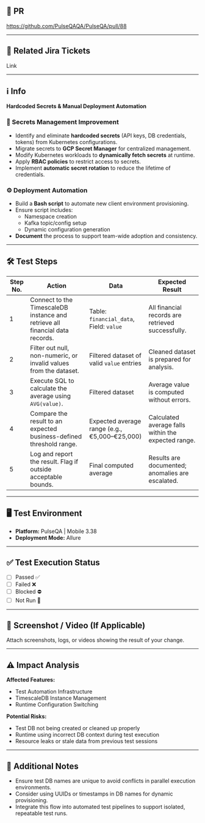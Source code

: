 ## 🔢 PR
https://github.com/PulseQAQA/PulseQA/pull/88

---

## 🔗 Related Jira Tickets  
Link

---

## ℹ️ Info  
**Hardcoded Secrets & Manual Deployment Automation**

### 🔐 Secrets Management Improvement
- Identify and eliminate **hardcoded secrets** (API keys, DB credentials, tokens) from Kubernetes configurations.  
- Migrate secrets to **GCP Secret Manager** for centralized management.  
- Modify Kubernetes workloads to **dynamically fetch secrets** at runtime.  
- Apply **RBAC policies** to restrict access to secrets.  
- Implement **automatic secret rotation** to reduce the lifetime of credentials.

### ⚙️ Deployment Automation
- Build a **Bash script** to automate new client environment provisioning.  
- Ensure script includes:
  - Namespace creation  
  - Kafka topic/config setup  
  - Dynamic configuration generation  
- **Document** the process to support team-wide adoption and consistency.  

---

## 🛠️ Test Steps  

| Step No. | Action                  | Data                | Expected Result |
|----------|-------------------------|---------------------|-----------------|
| 1        | Connect to the TimescaleDB instance and retrieve all financial data records. | Table: `financial_data`, Field: `value` | All financial records are retrieved successfully. |
| 2        | Filter out null, non-numeric, or invalid values from the dataset. | Filtered dataset of valid `value` entries | Cleaned dataset is prepared for analysis. |
| 3        | Execute SQL to calculate the average using `AVG(value)`. | Filtered dataset | Average value is computed without errors. |
| 4        | Compare the result to an expected business-defined threshold range. | Expected average range (e.g., €5,000–€25,000) | Calculated average falls within the expected range. |
| 5        | Log and report the result. Flag if outside acceptable bounds. | Final computed average | Results are documented; anomalies are escalated. |

---

## 🖥️ Test Environment  

- **Platform:** PulseQA | Mobile 3.38
- **Deployment Mode:** Allure

---

## ✅ Test Execution Status

- [ ] Passed ✅  
- [ ] Failed ❌  
- [ ] Blocked ⛔  
- [ ] Not Run 🔄  

---

## 📸 Screenshot / Video (If Applicable)

Attach screenshots, logs, or videos showing the result of your change.

---

## ⚠️ Impact Analysis

**Affected Features:**
- Test Automation Infrastructure  
- TimescaleDB Instance Management  
- Runtime Configuration Switching  

**Potential Risks:**
- Test DB not being created or cleaned up properly  
- Runtime using incorrect DB context during test execution  
- Resource leaks or stale data from previous test sessions  

---

## 📌 Additional Notes

- Ensure test DB names are unique to avoid conflicts in parallel execution environments.  
- Consider using UUIDs or timestamps in DB names for dynamic provisioning.  
- Integrate this flow into automated test pipelines to support isolated, repeatable test runs.  
